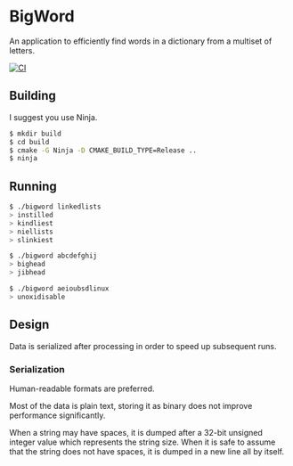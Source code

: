 # BigWord

An application to efficiently find words in a dictionary from a multiset of letters.

[![CI](https://github.com/bernardosulzbach/bigword/actions/workflows/ci.yml/badge.svg)](https://github.com/bernardosulzbach/bigword/actions/workflows/ci.yml)

## Building

I suggest you use Ninja.


```bash
$ mkdir build 
$ cd build
$ cmake -G Ninja -D CMAKE_BUILD_TYPE=Release .. 
$ ninja
```

## Running

```bash
$ ./bigword linkedlists
> instilled
> kindliest
> niellists
> slinkiest

$ ./bigword abcdefghij
> bighead
> jibhead

$ ./bigword aeioubsdlinux
> unoxidisable
```

## Design

Data is serialized after processing in order to speed up subsequent runs.

### Serialization

Human-readable formats are preferred.

Most of the data is plain text, storing it as binary does not improve
performance significantly.

When a string may have spaces, it is dumped after a 32-bit unsigned integer
value which represents the string size. When it is safe to assume that the
string does not have spaces, it is dumped in a new line all by itself.
